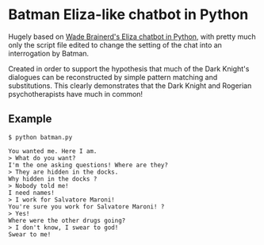 # Batman Eliza-like chatbot in Python

Hugely based on [Wade Brainerd's Eliza chatbot in Python](https://github.com/wadetb/eliza), with pretty much only the script file edited to change the setting of the chat into an interrogation by Batman.

Created in order to support the hypothesis that much of the Dark Knight's dialogues can be reconstructed by simple pattern matching and substitutions. This clearly demonstrates that the Dark Knight and Rogerian psychotherapists have much in common! 

## Example

```
$ python batman.py

You wanted me. Here I am.
> What do you want?
I'm the one asking questions! Where are they?
> They are hidden in the docks.
Why hidden in the docks ?
> Nobody told me!
I need names!
> I work for Salvatore Maroni!
You're sure you work for Salvatore Maroni! ?
> Yes!
Where were the other drugs going?
> I don't know, I swear to god!                             
Swear to me!
```

